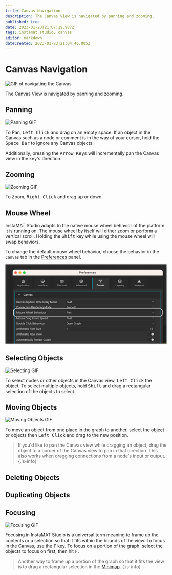```yaml
---
title: Canvas Navigation
description: The Canvas View is navigated by panning and zooming.
published: true
date: 2023-01-23T21:07:19.987Z
tags: instamat studio, canvas
editor: markdown
dateCreated: 2023-01-23T21:04:46.005Z
---
```


# Canvas Navigation

![GIF of navigating the Canvas]()

The Canvas View is navigated by panning and zooming.

## Panning

![Panning GIF]()

To Pan, <kbd>Left Click</kbd> and drag on an empty space. If an object in the Canvas such as a node or comment is in the way of your cursor, hold the <kbd>Space Bar</kbd> to ignore any Canvas objects. 

Additionally, pressing the <kbd>Arrow Keys</kbd> will incrementally pan the Canvas view in the key's direction.

## Zooming

![Zooming GIF]()

To Zoom, <kbd>Right Click</kbd> and drag up or down.

## Mouse Wheel

InstaMAT Studio adapts to the native mouse wheel behavior of the platform it is running on. The mouse wheel by itself will either zoom or perform a vertical scroll. Holding the <kbd>Shift</kbd> key while using the mouse wheel will swap behaviors.

To change the default mouse wheel behavior, choose the behavior in the `Canvas` tab in the <a href="">Preferences</a> panel.

<img src="/instamat_studio/canvas/mouse_wheel_behavior.png" alt="Mouse Wheel Behavior in Preferences window" width="600"/>

## Selecting Objects

![Selecting GIF]()

To select nodes or other objects in the Canvas view, <kbd>Left Click</kbd> the object. To select multiple objects, hold <kbd>Shift</kbd> and drag a rectangular selection of the objects to select.

## Moving Objects

![Moving Objects GIF]()

To move an object from one place in the graph to another, select the object or objects then <kbd>Left Click</kbd> and drag to the new position.

> If you'd like to pan the Canvas view while dragging an object, drag the object to a border of the Canvas view to pan in that direction. This also works when dragging connections from a node's input or output.
{.is-info}

## Deleting Objects

## Duplicating Objects

## Focusing

![Focusing GIF]()

Focusing in InstaMAT Studio is a universal term meaning to frame up the contents or a selection so that it fits within the bounds of the view. To focus in the Canvas, use the <kbd>F</kbd> key. To focus on a portion of the graph, select the objects to focus on first, then hit <kbd>F</kbd>.

> Another way to frame up a portion of the graph so that it fits the view is to drag a rectangular selection in the <a href="">Minimap</a>.
{.is-info}